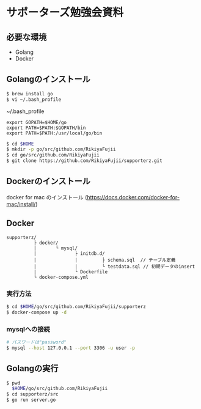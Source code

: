 # サポーターズ勉強会資料

## 必要な環境
- Golang
- Docker


## Golangのインストール
``` bash
$ brew install go
$ vi ~/.bash_profile
```

~/.bash_profile
```
export GOPATH=$HOME/go
export PATH=$PATH:$GOPATH/bin
export PATH=$PATH:/usr/local/go/bin
```

``` bash
$ cd $HOME
$ mkdir -p go/src/github.com/RikiyaFujii
$ cd go/src/github.com/RikiyaFujii
$ git clone https://github.com/RikiyaFujii/supporterz.git
```


## Dockerのインストール
docker for mac のインストール (https://docs.docker.com/docker-for-mac/install/)

## Docker
```
supporterz/
          ├ docker/
          |       └ mysql/
          |              ├ initdb.d/
          |              |         ├ schema.sql  // テーブル定義
          |              |         └ testdata.sql // 初期データのinsert
          |              └ Dockerfile
          └ docker-compose.yml
```

### 実行方法
``` bash
$ cd $HOME/go/src/github.com/RikiyaFujii/supporterz
$ docker-compose up -d
```

### mysqlへの接続
``` bash
# パスワードは"password"
$ mysql --host 127.0.0.1 --port 3306 -u user -p
```

## Golangの実行
``` bash
$ pwd
  $HOME/go/src/github.com/RikiyaFujii
$ cd supporterz/src
$ go run server.go
```
